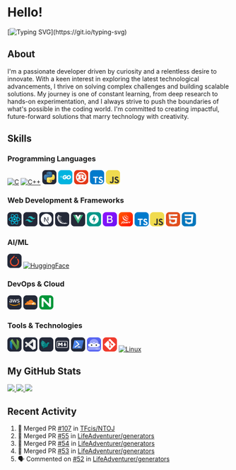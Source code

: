 # Hello!

[![Typing SVG](https://readme-typing-svg.demolab.com?font=Fira+Code&width=1000&lines=I'm+Life+Adventurer!;Talk+is+cheap.+Show+me+the+code.;Pioneering+a+future+where+technology+and+creativity+coexist+in+harmony.)](https://git.io/typing-svg)

## About

I'm a passionate developer driven by curiosity and a relentless desire to innovate. With a keen interest in exploring the latest technological advancements, I thrive on solving complex challenges and building scalable solutions. My journey is one of constant learning, from deep research to hands-on experimentation, and I always strive to push the boundaries of what's possible in the coding world. I'm committed to creating impactful, future-forward solutions that marry technology with creativity.

## Skills

### Programming Languages

<p align="left">
  <a href="https://docs.microsoft.com/en-us/cpp/?view=msvc-170" target="_blank" rel="noreferrer"><img src="https://raw.githubusercontent.com/danielcranney/readme-generator/main/public/icons/skills/c-colored.svg" width="32" height="32" alt="C" /></a>
  <a href="https://docs.microsoft.com/en-us/cpp/?view=msvc-170" target="_blank" rel="noreferrer"><img src="https://raw.githubusercontent.com/danielcranney/readme-generator/main/public/icons/skills/cplusplus-colored.svg" width="32" height="32" alt="C++" /></a>
  <a href="https://www.python.org/" target="_blank" rel="noreferrer"><img src="https://raw.githubusercontent.com/tandpfun/skill-icons/refs/heads/main/icons/Python-Dark.svg" width="32" height="32" alt="Python" /></a>
  <a href="https://go.dev/doc/" target="_blank" rel="noreferrer"><img src="https://raw.githubusercontent.com/tandpfun/skill-icons/refs/heads/main/icons/GoLang.svg" width="32" height="32" alt="Go" /></a>
  <a href="https://www.rust-lang.org/" target="_blank" rel="noreferrer"><img src="https://raw.githubusercontent.com/tandpfun/skill-icons/refs/heads/main/icons/Rust.svg" width="32" height="32" alt="Rust"/></a>
  <a href="https://www.typescriptlang.org/" target="_blank" rel="noreferrer"><img src="https://raw.githubusercontent.com/tandpfun/skill-icons/refs/heads/main/icons/TypeScript.svg" width="32" height="32" alt="TypeScript" /></a>
  <a href="https://developer.mozilla.org/en-US/docs/Web/JavaScript" target="_blank" rel="noreferrer"><img src="https://raw.githubusercontent.com/tandpfun/skill-icons/refs/heads/main/icons/JavaScript.svg" width="32" height="32" alt="JavaScript" /></a>
</p>

### Web Development & Frameworks

<p align="left">
  <a href="https://react.dev/" target="_blank" rel="noreferrer"><img src="https://raw.githubusercontent.com/tandpfun/skill-icons/refs/heads/main/icons/React-Dark.svg" width="32" height="32" alt="React" /></a>
  <a href="https://tailwindcss.com/" target="_blank" rel="noreferrer"><img src="https://raw.githubusercontent.com/tandpfun/skill-icons/refs/heads/main/icons/TailwindCSS-Dark.svg" width="32" height="32" alt="TailwindCSS" /></a>
  <a href="https://nextjs.org/" target="_blank" rel="noreferrer"><img src="https://raw.githubusercontent.com/tandpfun/skill-icons/refs/heads/main/icons/NextJS-Dark.svg" width="32" height="32" alt="NextJS" /></a>
  <a href="https://palletsprojects.com/projects/flask" target="_blank" rel="noreferrer"><img src="https://raw.githubusercontent.com/tandpfun/skill-icons/refs/heads/main/icons/Flask-Dark.svg" width="32" height="32" alt="Flask" /></a>
  <a href="https://vuejs.org/" target="_blank" rel="noreferrer"><img src="https://raw.githubusercontent.com/tandpfun/skill-icons/refs/heads/main/icons/VueJS-Dark.svg" width="32" height="32" alt="Vue" /></a>
  <a href="https://fastapi.tiangolo.com/" target="_blank" rel="noreferrer"><img src="https://raw.githubusercontent.com/tandpfun/skill-icons/refs/heads/main/icons/FastAPI.svg" width="32" height="32" alt="FastAPI" /></a>
  <a href="https://getbootstrap.com/" target="_blank" rel="noreferrer"><img src="https://raw.githubusercontent.com/tandpfun/skill-icons/refs/heads/main/icons/Bootstrap.svg" width="32" height="32" alt="Bootstrap" /></a>
  <a href="https://jquery.com/" target="_blank" rel="noreferrer"><img src="https://raw.githubusercontent.com/tandpfun/skill-icons/refs/heads/main/icons/JQuery.svg" width="32" height="32" alt="JQuery" /></a>
  <a href="https://www.typescriptlang.org/" target="_blank" rel="noreferrer"><img src="https://raw.githubusercontent.com/tandpfun/skill-icons/refs/heads/main/icons/TypeScript.svg" width="32" height="32" alt="TypeScript" /></a>
  <a href="https://developer.mozilla.org/en-US/docs/Web/JavaScript" target="_blank" rel="noreferrer"><img src="https://raw.githubusercontent.com/tandpfun/skill-icons/refs/heads/main/icons/JavaScript.svg" width="32" height="32" alt="JavaScript" /></a>
  <a href="https://developer.mozilla.org/en-US/docs/Glossary/HTML5" target="_blank" rel="noreferrer"><img src="https://raw.githubusercontent.com/tandpfun/skill-icons/refs/heads/main/icons/HTML.svg" width="32" height="32" alt="HTML5" /></a>
  <a href="https://www.w3.org/TR/CSS/#css" target="_blank" rel="noreferrer"><img src="https://raw.githubusercontent.com/tandpfun/skill-icons/refs/heads/main/icons/CSS.svg" width="32" height="32" alt="CSS3" /></a>
</p>

### AI/ML

<a href="https://huggingface.co/" target="_blank" rel="noreferrer"><img src="https://raw.githubusercontent.com/tandpfun/skill-icons/refs/heads/main/icons/PyTorch-Dark.svg" width="32" height="32" alt="PyTorch"/></a>
<a href="https://pytorch.org/" target="_blank" rel="noreferrer"><img src="https://huggingface.co/datasets/huggingface/brand-assets/resolve/main/hf-logo.svg" width="32" height="32" alt="HuggingFace"/></a>

### DevOps & Cloud

<p align="left">
  <a href="https://aws.amazon.com/" target="_blank" rel="noreferrer"><img src="https://raw.githubusercontent.com/tandpfun/skill-icons/refs/heads/main/icons/AWS-Dark.svg" width="32" height="32" alt="AWS"/></a>
  <a href="https://www.cloudflare.com/" target="_blank" rel="noreferrer"><img src="https://raw.githubusercontent.com/tandpfun/skill-icons/refs/heads/main/icons/Cloudflare-Dark.svg" width="32" height="32" alt="Cloudflare"/></a>
  <a href="https://nginx.org/" target="_blank" rel="noreferrer"><img src="https://raw.githubusercontent.com/tandpfun/skill-icons/refs/heads/main/icons/Nginx.svg" width="32" height="32" alt="Nginx"/></a>
</p>

### Tools & Technologies

<p align="left">
  <a href="https://neovim.io/" target="_blank" rel="noreferrer"><img src="https://raw.githubusercontent.com/tandpfun/skill-icons/refs/heads/main/icons/NeoVim-Dark.svg" width="32" height="32" alt="Neovim"/></a>
  <a href="https://code.visualstudio.com/" target="_blank" rel="noreferrer"><img src="https://raw.githubusercontent.com/tandpfun/skill-icons/refs/heads/main/icons/VSCode-Dark.svg" width="32" height="32" alt="VSCode"/></a>
  <a href="https://www.latex-project.org/" target="_blank" rel="noreferrer"><img src="https://raw.githubusercontent.com/tandpfun/skill-icons/refs/heads/main/icons/LaTeX-Dark.svg" width="32" height="32" alt="LaTeX"/></a>
  <a href="https://www.markdownguide.org/" target="_blank" rel="noreferrer"><img src="https://raw.githubusercontent.com/tandpfun/skill-icons/refs/heads/main/icons/Markdown-Dark.svg" width="32" height="32" alt="Markdown"/></a>
  <a href="https://github.com/PowerShell/PowerShell" target="_blank" rel="noreferrer"><img src="https://raw.githubusercontent.com/tandpfun/skill-icons/refs/heads/main/icons/Powershell-Dark.svg" width="32" height="32" alt="Powershell"/></a>
  <a href="https://discord.com/developers/docs/intro" target="_blank" rel="noreferrer"><img src="https://raw.githubusercontent.com/tandpfun/skill-icons/refs/heads/main/icons/DiscordBots.svg" width="32" height="32" alt="DiscordBots"/></a>
  <a href="https://git-scm.com/" target="_blank" rel="noreferrer"><img src="https://raw.githubusercontent.com/tandpfun/skill-icons/refs/heads/main/icons/Git.svg" width="32" height="32" alt="Git" /></a>
  <a href="https://www.linux.org" target="_blank" rel="noreferrer"><img src="https://raw.githubusercontent.com/danielcranney/readme-generator/main/public/icons/skills/linux-colored.svg" width="32" height="32" alt="Linux" /></a>
</p>
<!--   <a href="https://www.oracle.com/java/" target="_blank" rel="noreferrer"><img src="https://raw.githubusercontent.com/danielcranney/readme-generator/main/public/icons/skills/java-colored.svg" width="32" height="32" alt="Java" /></a> -->
<!--   <a href="https://docs.microsoft.com/en-us/dotnet/csharp/" target="_blank" rel="noreferrer"><img src="https://raw.githubusercontent.com/danielcranney/readme-generator/main/public/icons/skills/csharp-colored.svg" width="32" height="32" alt="C#" /></a> -->
<!--   <a href="https://angular.io/" target="_blank" rel="noreferrer"><img src="https://raw.githubusercontent.com/danielcranney/readme-generator/main/public/icons/skills/angularjs-colored.svg" width="32" height="32" alt="Angular" /></a> -->

<!-- 
<p align="left"> <a href="https://www.github.com/Lifeadventurer" target="_blank" rel="noreferrer"> <picture> <source media="(prefers-color-scheme: dark)" srcset="https://raw.githubusercontent.com/danielcranney/readme-generator/main/public/icons/socials/github-dark.svg" /> <source media="(prefers-color-scheme: light)" srcset="https://raw.githubusercontent.com/danielcranney/readme-generator/main/public/icons/socials/github.svg" /> <img src="https://raw.githubusercontent.com/danielcranney/readme-generator/main/public/icons/socials/github.svg" width="32" height="32" /> </picture> </a></p>
-->
## My GitHub Stats
<p>

<a href="https://github.com/lifeadventurer">
  <img width="300em" src="https://github-readme-stats.vercel.app/api?username=lifeadventurer&count_private=true&theme=tokyonight&show_icons=true&rank_icon=percentile&show=prs_merged_percentage&disable_animations=true&hide_border=true"/>
  <img width="197em" src="https://github-readme-stats.vercel.app/api/top-langs/?username=lifeadventurer&layout=compact&hide=css,HTML,shell,batchfile&langs_count=10&theme=tokyonight&exclude_repo=old-blog&size_weight=0.5&count_weight=0.5&disable_animations=true&hide_border=true"/> <!-- hide css, html if I have more languages && the percentage -->
 <img width="360em" src="https://github-readme-streak-stats-eight.vercel.app/?user=lifeadventurer&theme=tokyonight&disable_animations=true&hide_border=true"/>
</a>

</p>

## Recent Activity

<!--START_SECTION:activity-->
1. 🎉 Merged PR [#107](https://github.com/TFcis/NTOJ/pull/107) in [TFcis/NTOJ](https://github.com/TFcis/NTOJ)
2. 🎉 Merged PR [#55](https://github.com/LifeAdventurer/generators/pull/55) in [LifeAdventurer/generators](https://github.com/LifeAdventurer/generators)
3. 🎉 Merged PR [#54](https://github.com/LifeAdventurer/generators/pull/54) in [LifeAdventurer/generators](https://github.com/LifeAdventurer/generators)
4. 🎉 Merged PR [#53](https://github.com/LifeAdventurer/generators/pull/53) in [LifeAdventurer/generators](https://github.com/LifeAdventurer/generators)
5. 🗣 Commented on [#52](https://github.com/LifeAdventurer/generators/pull/52#issuecomment-2656886978) in [LifeAdventurer/generators](https://github.com/LifeAdventurer/generators)
<!--END_SECTION:activity-->
